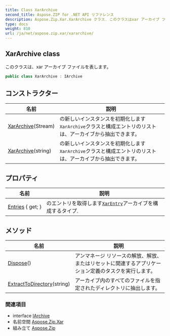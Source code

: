 ```yaml
---
title: Class XarArchive
second_title: Aspose.ZIP for .NET API リファレンス
description: Aspose.Zip.Xar.XarArchive クラス. このクラスはxar アーカイブ ファイルを表します
type: docs
weight: 810
url: /ja/net/aspose.zip.xar/xararchive/
---
```

## XarArchive class

このクラスは、xar アーカイブ ファイルを表します。

```csharp
public class XarArchive : IArchive
```

## コンストラクター

| 名前 | 説明 |
| --- | --- |
| [XarArchive](xararchive/#constructor)(Stream) | の新しいインスタンスを初期化します`XarArchive`クラスと構成エントリのリストは、アーカイブから抽出できます。 |
| [XarArchive](xararchive/#constructor_1)(string) | の新しいインスタンスを初期化します`XarArchive`クラスと構成エントリのリストは、アーカイブから抽出できます。 |

## プロパティ

| 名前 | 説明 |
| --- | --- |
| [Entries](../../aspose.zip.xar/xararchive/entries/) { get; } | のエントリを取得します[`XarEntry`](../xarentry/)アーカイブを構成するタイプ. |

## メソッド

| 名前 | 説明 |
| --- | --- |
| [Dispose](../../aspose.zip.xar/xararchive/dispose/)() | アンマネージ リソースの解放、解放、またはリセットに関連するアプリケーション定義のタスクを実行します。 |
| [ExtractToDirectory](../../aspose.zip.xar/xararchive/extracttodirectory/)(string) | アーカイブ内のすべてのファイルを指定されたディレクトリに抽出します。 |

### 関連項目

* interface [IArchive](../../aspose.zip/iarchive/)
* 名前空間 [Aspose.Zip.Xar](../../aspose.zip.xar/)
* 組み立て [Aspose.Zip](../../)


